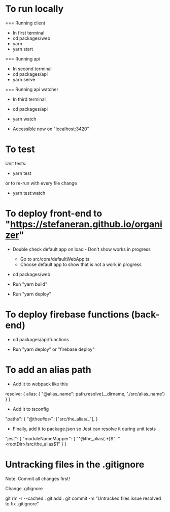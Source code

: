 # To run locally

=== Running client

- In first terminal
- cd packages/web
- yarn
- yarn start

=== Running api

- In second terminal
- cd packages/api
- yarn serve

=== Running api watcher

- In third terminal
- cd packages/api
- yarn watch

- Accessible now on "localhost:3420"

# To test

Unit tests:

- yarn test

or to re-run with every file change

- yarn test:watch

# To deploy front-end to "https://stefaneran.github.io/organizer"

- Double check default app on load - Don't show works in progress

  - Go to src/core/defaultWebApp.ts
  - Choose default app to show that is not a work in progress

- cd packages/web

- Run "yarn build"

- Run "yarn deploy"

# To deploy firebase functions (back-end)

- cd packages/api/functions

- Run "yarn deploy" or "firebase deploy"

# To add an alias path

- Add it to webpack like this

resolve: {
  alias: {
    "@alias_name": path.resolve(\_\_dirname, './src/alias_name')
  }
}

- Add it to tsconfig

"paths": {
  "@the*alias/*": ["src/the_alias/_"],
}

- Finally, add it to package.json so Jest can resolve it during unit tests

"jest": {
  "moduleNameMapper": {
    "^@the_alias(.\*)$": "<rootDir>/src/the_alias$1"
  }
}

# Untracking files in the .gitignore

Note: Commit all changes first!

Change .gitignore

git rm -r --cached .
git add .
git commit -m "Untracked files issue resolved to fix .gitignore"
